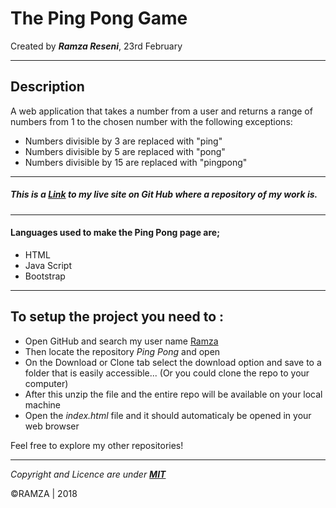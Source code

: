 # The Ping Pong Game 
Created by ***Ramza Reseni***, 23rd February

---
## Description
A web application that takes a number from a user and returns a range of numbers from 1 to the chosen number with the following exceptions:
* Numbers divisible by 3 are replaced with "ping"
* Numbers divisible by 5 are replaced with "pong"
* Numbers divisible by 15 are replaced with "pingpong"

---
##### This is a [Link](https://github.com/ramza007/PingPong) to my live site on Git Hub where a repository of my work is.

---

#### Languages used to make the Ping Pong page are;
* HTML
* Java Script
* Bootstrap

---

## To setup the project you need to :
* Open GitHub and search my user name [Ramza](https://github.com/ramza007)
* Then locate the repository *Ping Pong* and open
* On the Download or Clone tab select the download option and save to a folder that is easily accessible... (Or you could clone the repo to your computer)
* After this unzip the file and the entire repo will be available on your local machine
* Open the *index.html* file and it should automaticaly be opened in your web browser

Feel free to explore my other repositories!

---
*Copyright and Licence are under [**MIT**](https://github.com/ramza007/Anita-Kitchen/blob/master/LICENSE)*
 
 ©RAMZA | 2018 